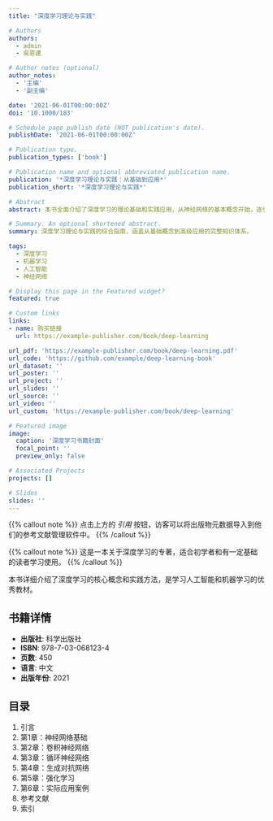 ```yaml
---
title: "深度学习理论与实践"

# Authors
authors:
  - admin
  - 吳恩達

# Author notes (optional)
author_notes:
  - '主编'
  - '副主编'

date: '2021-06-01T00:00:00Z'
doi: '10.1000/183'

# Schedule page publish date (NOT publication's date).
publishDate: '2021-06-01T00:00:00Z'

# Publication type.
publication_types: ['book']

# Publication name and optional abbreviated publication name.
publication: '*深度学习理论与实践：从基础到应用*'
publication_short: '*深度学习理论与实践*'

# Abstract
abstract: 本书全面介绍了深度学习的理论基础和实践应用，从神经网络的基本概念开始，逐步深入到卷积神经网络、循环神经网络、生成对抗网络等前沿技术。书中包含大量实例和代码，帮助读者快速掌握深度学习技术。

# Summary. An optional shortened abstract.
summary: 深度学习理论与实践的综合指南，涵盖从基础概念到高级应用的完整知识体系。

tags:
  - 深度学习
  - 机器学习
  - 人工智能
  - 神经网络

# Display this page in the Featured widget?
featured: true

# Custom links
links:
- name: 购买链接
  url: https://example-publisher.com/book/deep-learning

url_pdf: 'https://example-publisher.com/book/deep-learning.pdf'
url_code: 'https://github.com/example/deep-learning-book'
url_dataset: ''
url_poster: ''
url_project: ''
url_slides: ''
url_source: ''
url_video: ''
url_custom: 'https://example-publisher.com/book/deep-learning'

# Featured image
image:
  caption: '深度学习书籍封面'
  focal_point: ''
  preview_only: false

# Associated Projects
projects: []

# Slides
slides: ''
---
```


{{% callout note %}}
点击上方的 _引用_ 按钮，访客可以将出版物元数据导入到他们的参考文献管理软件中。
{{% /callout %}}

{{% callout note %}}
这是一本关于深度学习的专著，适合初学者和有一定基础的读者学习使用。
{{% /callout %}}

本书详细介绍了深度学习的核心概念和实践方法，是学习人工智能和机器学习的优秀教材。

## 书籍详情

- **出版社**: 科学出版社
- **ISBN**: 978-7-03-068123-4
- **页数**: 450
- **语言**: 中文
- **出版年份**: 2021

## 目录

1. 引言
2. 第1章：神经网络基础
3. 第2章：卷积神经网络
4. 第3章：循环神经网络
5. 第4章：生成对抗网络
6. 第5章：强化学习
7. 第6章：实际应用案例
8. 参考文献
9. 索引
